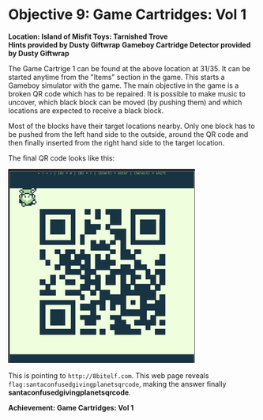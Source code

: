 # Objective 9: Game Cartridges: Vol 1
**Location: Island of Misfit Toys: Tarnished Trove**  
**Hints provided by Dusty Giftwrap**
**Gameboy Cartridge Detector provided by Dusty Giftwrap**

The Game Cartrige 1 can be found at the above location at 31/35.
It can be started anytime from the "Items" section in the game.
This starts a Gameboy simulator with the game.
The main objective in the game is a broken QR code which has to be repaired.
It is possible to make music to uncover, which black block can be moved (by pushing them) and which locations are expected to receive a black block.

Most of the blocks have their target locations nearby. Only one block has to be pushed from the left hand side to the outside, around the QR code and then finally inserted from the right hand side to the target location.

The final QR code looks like this:

![QR Code](https://github.com/joergschwarzwaelder/hhc2023/blob/main/Objective-9/qr-code.png)

This is pointing to `http://8bitelf.com`. This web page reveals `flag:santaconfusedgivingplanetsqrcode`, making the answer finally **santaconfusedgivingplanetsqrcode**.

**Achievement: Game Cartridges: Vol 1**
<!--stackedit_data:
eyJoaXN0b3J5IjpbMTk2MjQ3NzU4MCwtMjAxMDE5MjYzXX0=
-->